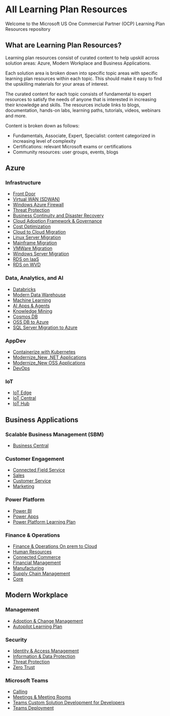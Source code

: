 # All Learning Plan Resources

Welcome to the Microsoft US One Commercial Partner (OCP) Learning Plan Resources repository

## What are Learning Plan Resources?

Learning plan resources consist of curated content to help upskill across solution areas: Azure, Modern Workplace and Business Applications.  

Each solution area is broken down into specific topic areas with specific learning plan resources within each topic. This should make it easy to find the upskilling materials for your areas of interest.

The curated content for each topic consists of fundamental to expert resources to satisfy the needs of anyone that is interested in increasing their knowledge and skills. The resources include links to blogs, documentation, hands-on labs, learning paths, tutorials, videos, webinars and more.

Content is broken down as follows:

* Fundamentals, Associate, Expert, Specialist: content categorized in increasing level of complexity
* Certifications: relevant Microsoft exams or certifications
* Community resources: user groups, events, blogs

## Azure

### Infrastructure

* [Front Door](Azure/Infrastructure/Front%20Door.md)
* [Virtual WAN (SDWAN)](/PartnerResourcesTest/LearningPlanResources/Azure/Infrastructure/Virtual%20WAN%20(SDWAN).md)
* [Windows Azure Firewall](/PartnerResourcesTest/LearningPlanResources/Azure/Infrastructure/Windows%20Azure%20Firewall.md)
* [Threat Protection](/PartnerResourcesTest/LearningPlanResources/Azure/Infrastructure/Threat%20Protection.md)
* [Business Continuity and Disaster Recovery](/PartnerResourcesTest/LearningPlanResources/Azure/Infrastructure/Business%20Continuity%20and%20Disaster%20Recovery.md)
* [Cloud Adoption Framework & Governance](/PartnerResourcesTest/LearningPlanResources/Azure/Infrastructure/Cloud%20Adoption%20Framework%20&%20Governance.md)
* [Cost Optimization](/PartnerResourcesTest/LearningPlanResources/Azure/Infrastructure/Cost%20Optimization.md)
* [Cloud to Cloud Migration](/PartnerResourcesTest/LearningPlanResources/Azure/Infrastructure/Cloud%20to%20Cloud%20Migration.md)
* [Linux Server Migration](/PartnerResourcesTest/LearningPlanResources/Azure/Infrastructure/Linux%20Server%20Migration.md)
* [Mainframe Migration](/PartnerResourcesTest/LearningPlanResources/Azure/Infrastructure/Mainframe%20Migration.md)
* [VMWare Migration](/PartnerResourcesTest/LearningPlanResources/Azure/Infrastructure/VMWare%20Migration.md)
* [Windows Server Migration](/PartnerResourcesTest/LearningPlanResources/Azure/Infrastructure/Windows%20Server%20Migration.md)
* [RDS on IaaS](/PartnerResourcesTest/LearningPlanResources/Azure/Infrastructure/RDS%20on%20IaaS.md)
* [RDS on WVD](/PartnerResourcesTest/LearningPlanResources/Azure/Infrastructure/RDS%20on%20WVD.md)

### Data, Analytics, and AI

* [Databricks](/PartnerResourcesTest/LearningPlanResources/Azure/Data,%20Analytics,%20and%20AI/Databricks.md)
* [Modern Data Warehouse](/PartnerResourcesTest/LearningPlanResources/Azure/Data,%20Analytics,%20and%20AI/Modern%20Data%20Warehouse.md)
* [Machine Learning](/PartnerResourcesTest/LearningPlanResources/Azure/Data,%20Analytics,%20and%20AI/Machine%20Learning.md)
* [AI Apps & Agents](/PartnerResourcesTest/LearningPlanResources/Azure/Data,%20Analytics,%20and%20AI/AI%20Apps%20&%20Agents.md)
* [Knowledge Mining](/PartnerResourcesTest/LearningPlanResources/Azure/Data,%20Analytics,%20and%20AI/Knowledge%20Mining.md)
* [Cosmos DB](/PartnerResourcesTest/LearningPlanResources/Azure/Data,%20Analytics,%20and%20AI/Cosmos%20DB.md)
* [OSS DB to Azure](/PartnerResourcesTest/LearningPlanResources/Azure/Data,%20Analytics,%20and%20AI/OSS%20DB%20to%20Azure.md)
* [SQL Server Migration to Azure](/PartnerResourcesTest/LearningPlanResources/Azure/Data,%20Analytics,%20and%20AI/SQL%20Server%20Migration%20to%20Azure.md)

### AppDev

* [Containerize with Kubernetes](/PartnerResourcesTest/LearningPlanResources/Azure/AppDev/Containerize%20with%20Kubernetes.md)
* [Modernize_New .NET Applications](/PartnerResourcesTest/LearningPlanResources/Azure/AppDev/Modernize_New%20.NET%20Applications.md)
* [Modernize_New OSS Applications](/PartnerResourcesTest/LearningPlanResources/Azure/AppDev/Modernize_New%20OSS%20Applications.md)
* [DevOps](/PartnerResourcesTest/LearningPlanResources/Azure/AppDev/DevOps.md)

### IoT

* [IoT Edge](/PartnerResourcesTest/LearningPlanResources/Azure/IoT/IoT%20Edge.md)
* [IoT Central](/PartnerResourcesTest/LearningPlanResources/Azure/IoT/IoT%20Central.md)
* [IoT Hub](/PartnerResourcesTest/LearningPlanResources/Azure/IoT/IoT%20Hub.md)

## Business Applications

### Scalable Business Management (SBM)

* [Business Central](/PartnerResourcesTest/LearningPlanResources/Business%20Applications/Scalable%20Business%20Management%20(SBM)/Modernize%20Finance%20&%20Operations.md)

### Customer Engagement

* [Connected Field Service](/PartnerResourcesTest/LearningPlanResources/Business%20Applications/Customer%20Engagement/Connected%20Field%20Service.md)
* [Sales](/PartnerResourcesTest/LearningPlanResources/Business%20Applications/Customer%20Engagement/Intelligent%20Sales%20&%20Marketing.md)
* [Customer Service](/PartnerResourcesTest/LearningPlanResources/Business%20Applications/Customer%20Engagement/Proactive%20Customer%20Service.md)
* [Marketing](/PartnerResourcesTest/LearningPlanResources/Business%20Applications/Customer%20Engagement/Intelligent%20Sales%20&%20Marketing.md)

### Power Platform

* [Power BI](/PartnerResourcesTest/LearningPlanResources/Business%20Applications/Power%20Platform/Modern%20Analytics.md)
* [Power Apps](/PartnerResourcesTest/LearningPlanResources/Business%20Applications/Power%20Platform/App%20Modernization.md)
* [Power Platform Learning Plan](/PartnerResourcesTest/LearningPlanResources/Business%20Applications/Power%20Platform/Power%20Platform%20Learning%20Plan.md)

### Finance & Operations

* [Finance & Operations On prem to Cloud](/PartnerResourcesTest/LearningPlanResources/Business%20Applications/Finance%20&%20Operations/Finance%20&%20Operations%20On%20prem%20to%20Cloud.md)
* [Human Resources](/PartnerResourcesTest/LearningPlanResources/Business%20Applications/Finance%20&%20Operations/Modernize%20Human%20Resources.md)
* [Connected Commerce](/PartnerResourcesTest/LearningPlanResources/Business%20Applications/Finance%20&%20Operations/Connected%20Commerce.md)
* [Financial Management](/PartnerResourcesTest/LearningPlanResources/Business%20Applications/Finance%20&%20Operations/Financial%20Management.md)
* [Manufacturing](/PartnerResourcesTest/LearningPlanResources/Business%20Applications/Finance%20&%20Operations/Manufacturing.md)
* [Supply Chain Management](/PartnerResourcesTest/LearningPlanResources/Business%20Applications/Finance%20&%20Operations/Supply%20Chain%20Management.md)
* [Core](/PartnerResourcesTest/LearningPlanResources/Business%20Applications/Finance%20&%20Operations/Core.md)

## Modern Workplace

### Management

* [Adoption & Change Management](/PartnerResourcesTest/LearningPlanResources/Modern%20Workplace/Management/Adoption%20&%20Change%20Management.md)
* [Autopilot Learning Plan](/PartnerResourcesTest/LearningPlanResources/Modern%20Workplace/Management/Autopilot%20Learning%20Plan.md)

### Security

* [Identity & Access Management](/PartnerResourcesTest/LearningPlanResources/Modern%20Workplace/Security/Identity%20&%20Access%20Management.md)
* [Information & Data Protection](/PartnerResourcesTest/LearningPlanResources/Modern%20Workplace/Security/Information%20&%20Data%20Protection.md)
* [Threat Protection](/PartnerResourcesTest/LearningPlanResources/Modern%20Workplace/Security/Threat%20Protection.md)
* [Zero Trust](/PartnerResourcesTest/LearningPlanResources/Modern%20Workplace/Security/Zero%20Trust.md)

### Microsoft Teams

* [Calling](/PartnerResourcesTest/LearningPlanResources/Modern%20Workplace/Microsoft%20Teams/Calling.md)
* [Meetings & Meeting Rooms](/PartnerResourcesTest/LearningPlanResources/Modern%20Workplace/Microsoft%20Teams/Meetings%20&%20Meeting%20Rooms.md)
* [Teams Custom Solution Development for Developers](/PartnerResourcesTest/LearningPlanResources/Modern%20Workplace/Microsoft%20Teams/Teams%20Custom%20Solution%20Development%20for%20Developers.md)
* [Teams Deployment](/PartnerResourcesTest/LearningPlanResources/Modern%20Workplace/Microsoft%20Teams/Teams%20Deployment.md)
